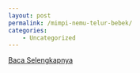 ```yaml
---
layout: post
permalink: /mimpi-nemu-telur-bebek/
categories:
    - Uncategorized
---
```


[Baca Selengkapnya](/04)